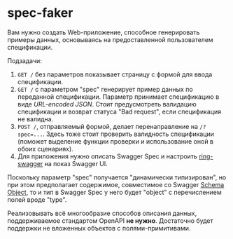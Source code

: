 # spec-faker

Вам нужно создать Web-приложение, способное генерировать примеры данных, основываясь на предоставленной пользователем спецификации.

Подзадачи:

1. `GET /` без параметров показывает страницу с формой для ввода спецификации.
2. `GET /` с параметром "spec" генерирует пример данных по переданной спецификации. Параметр принимает спецификацию в виде *URL-encoded JSON*. Стоит предусмотреть валидацию спецификации и возврат статуса "Bad request", если спецификация не валидна.
3. `POST /`, отправляемый формой, делает перенаправление на `/?spec=...`. Здесь тоже стоит проверить валидность спецификации (поможет выделение функции проверки и использование оной в обоих сценариях).
4. Для приложения нужно описать Swagger Spec и настроить [ring-swagger](https://github.com/metosin/ring-swagger) на показ Swagger UI.

Поскольку параметр "spec" получается "динамически типизирован", но при этом предполагает содержимое, совместимое со Swagger [Schema Object](https://github.com/OAI/OpenAPI-Specification/blob/main/versions/3.0.3.md#schema-object), то и тип в Swagger Spec у него будет "object" с перечислением полей вроде "type".

Реализовывать всё многообразие способов описания данных, поддерживаемое стандартом OpenAPI **не нужно**. Достаточно будет поддержки не вложенных объектов с полями-примитивами.
